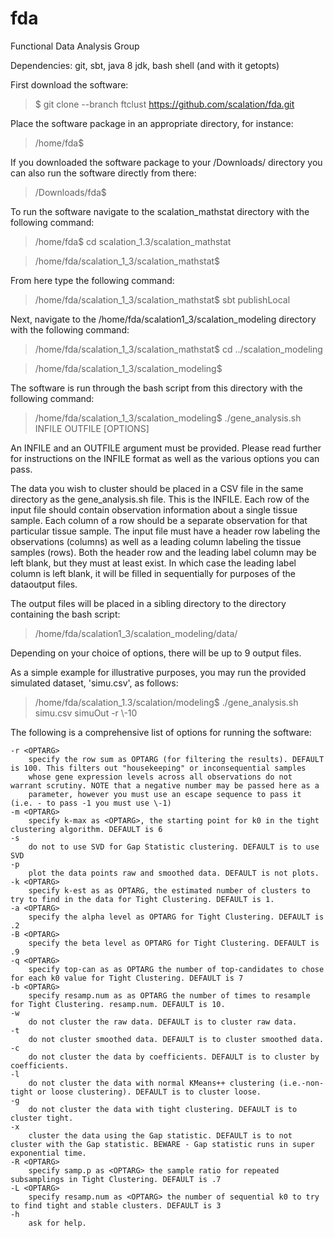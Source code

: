 # fda
Functional Data Analysis Group

Dependencies: git, sbt, java 8 jdk, bash shell (and with it getopts)

First download the software:

   >$ git clone --branch ftclust https://github.com/scalation/fda.git

Place the software package in an appropriate directory, for instance:

   >/home/fda$

If you downloaded the software package to your /Downloads/ directory you can also run the software directly from there:

   >/Downloads/fda$

To run the software navigate to the scalation_mathstat directory with the following command:

   >/home/fda$ cd scalation_1.3/scalation_mathstat

   >/home/fda/scalation_1_3/scalation_mathstat$
   
From here type the following command:

   >/home/fda/scalation_1_3/scalation_mathstat$ sbt publishLocal

Next, navigate to the /home/fda/scalation1_3/scalation_modeling directory with the following command:

   >/home/fda/scalation_1_3/scalation_mathstat$ cd ../scalation_modeling

   >/home/fda/scalation_1_3/scalation_modeling$ 

The software is run through the bash script from this directory with the following command: 

   >/home/fda/scalation_1_3/scalation_modeling$ ./gene_analysis.sh INFILE OUTFILE [OPTIONS]

An INFILE and an OUTFILE argument must be provided. Please read further for instructions on the INFILE format as well as the various options you can pass. 

The data you wish to cluster should be placed in a CSV file in the same directory as the gene_analysis.sh file. This is the INFILE.
Each row of the input file should contain observation information about a single tissue sample.
Each column of a row should be a separate observation for that particular tissue sample.
The input file must have a header row labeling the observations (columns) as well as a leading column labeling the tissue samples (rows).
Both the header row and the leading label column may be left blank, but they must at least exist.
In which case the leading label column is left blank, it will be filled in sequentially for purposes of the dataoutput files.

The output files will be placed in a sibling directory to the directory containing the bash script: 

   >/home/fda/scalation1_3/scalation_modeling/data/

Depending on your choice of options, there will be up to 9 output files. 

As a simple example for illustrative purposes, you may run the provided simulated dataset, 'simu.csv', as follows:

   >/home/fda/scalation_1.3/scalation/modeling$ ./gene_analysis.sh simu.csv simuOut -r \\-10

The following is a comprehensive list of options for running the software:

	-r <OPTARG>
		specify the row sum as OPTARG (for filtering the results). DEFAULT is 100. This filters out "housekeeping" or inconsequential samples
		whose gene expression levels across all observations do not warrant scrutiny. NOTE that a negative number may be passed here as a
		parameter, however you must use an escape sequence to pass it (i.e. - to pass -1 you must use \-1)
	-m <OPTARG>
		specify k-max as <OPTARG>, the starting point for k0 in the tight clustering algorithm. DEFAULT is 6
	-s
		do not to use SVD for Gap Statistic clustering. DEFAULT is to use SVD
	-p
		plot the data points raw and smoothed data. DEFAULT is not plots. 
	-k <OPTARG>
		specify k-est as as OPTARG, the estimated number of clusters to try to find in the data for Tight Clustering. DEFAULT is 1.  
	-a <OPTARG>
		specify the alpha level as OPTARG for Tight Clustering. DEFAULT is .2
	-B <OPTARG>
		specify the beta level as OPTARG for Tight Clustering. DEFAULT is .9
	-q <OPTARG>
		specify top-can as as OPTARG the number of top-candidates to chose for each k0 value for Tight Clustering. DEFAULT is 7 
	-b <OPTARG>
		specify resamp.num as as OPTARG the number of times to resample for Tight Clustering. resamp.num. DEFAULT is 10. 
	-w
		do not cluster the raw data. DEFAULT is to cluster raw data. 
	-t
		do not cluster smoothed data. DEFAULT is to cluster smoothed data. 
	-c
		do not cluster the data by coefficients. DEFAULT is to cluster by coefficients. 
	-l
		do not cluster the data with normal KMeans++ clustering (i.e.-non-tight or loose clustering). DEFAULT is to cluster loose. 
	-g
		do not cluster the data with tight clustering. DEFAULT is to cluster tight. 
	-x
		cluster the data using the Gap statistic. DEFAULT is to not cluster with the Gap statistic. BEWARE - Gap statistic runs in super exponential time.
	-R <OPTARG>
		specify samp.p as <OPTARG> the sample ratio for repeated subsamplings in Tight Clustering. DEFAULT is .7
	-L <OPTARG>
		specify resamp.num as <OPTARG> the number of sequential k0 to try to find tight and stable clusters. DEFAULT is 3
	-h
		ask for help. 
	
